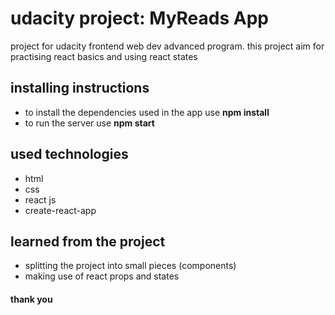 # udacity project: MyReads App
project for udacity frontend web dev advanced program.
this project aim for practising react basics and using react states

## installing instructions
- to install the dependencies used in the app use **npm install**
- to run the server use **npm start**

## used technologies
* html
* css
* react js
* create-react-app

## learned from the project
- splitting the project into small pieces (components)
- making use of react props and states

#### thank you
